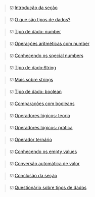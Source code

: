
> ☑️ [Introdução da seção]() 

> ☑️ [O que são tipos de dados?]() 

> ☑️ [Tipo de dado: number]() 

> ☑️ [Operações aritméticas com number]() 

> ☑️ [Conhecendo os special numbers]() 

> ☑️ [Tipo de dado:String]() 

> ☑️ [Mais sobre strings]() 

> ☑️ [Tipo de dado: boolean]() 

> ☑️ [Comparações com booleans]() 

> ☑️ [Operadores lógicos: teoria]() 

> ☑️ [Operadores lógicos: prática]() 

> ☑️ [Operador ternário]() 

> ☑️ [Conhecendo os empty values]() 

> ☑️ [Conversão automática de valor]() 

> ☑️ [Conclusão da seção]() 

> ☑️ [Questionário sobre tipos de dados]() 




